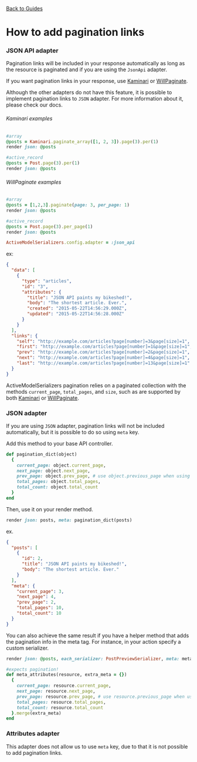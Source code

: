 [Back to Guides](../README.md)

# How to add pagination links

### JSON API adapter

Pagination links will be included in your response automatically as long as
the resource is paginated and if you are using the ```JsonApi``` adapter.

If you want pagination links in your response, use [Kaminari](https://github.com/amatsuda/kaminari)
or [WillPaginate](https://github.com/mislav/will_paginate).

Although the other adapters do not have this feature, it is possible to
implement pagination links to `JSON` adapter. For more information about it,
please check our docs.

###### Kaminari examples

```ruby
#array
@posts = Kaminari.paginate_array([1, 2, 3]).page(3).per(1)
render json: @posts

#active_record
@posts = Post.page(3).per(1)
render json: @posts
```

###### WillPaginate examples

```ruby
#array
@posts = [1,2,3].paginate(page: 3, per_page: 1)
render json: @posts

#active_record
@posts = Post.page(3).per_page(1)
render json: @posts
```

```ruby
ActiveModelSerializers.config.adapter = :json_api
```

ex:
```json
{
  "data": [
    {
      "type": "articles",
      "id": "3",
      "attributes": {
        "title": "JSON API paints my bikeshed!",
        "body": "The shortest article. Ever.",
        "created": "2015-05-22T14:56:29.000Z",
        "updated": "2015-05-22T14:56:28.000Z"
      }
    }
  ],
  "links": {
    "self": "http://example.com/articles?page[number]=3&page[size]=1",
    "first": "http://example.com/articles?page[number]=1&page[size]=1",
    "prev": "http://example.com/articles?page[number]=2&page[size]=1",
    "next": "http://example.com/articles?page[number]=4&page[size]=1",
    "last": "http://example.com/articles?page[number]=13&page[size]=1"
  }
}
```

ActiveModelSerializers pagination relies on a paginated collection with the methods `current_page`, `total_pages`, and `size`, such as are supported by both [Kaminari](https://github.com/amatsuda/kaminari) or [WillPaginate](https://github.com/mislav/will_paginate).


### JSON adapter

If you are using `JSON` adapter, pagination links will not be included automatically, but it is possible to do so using `meta` key.

Add this method to your base API controller.

```ruby
def pagination_dict(object)
  {
    current_page: object.current_page,
    next_page: object.next_page,
    prev_page: object.prev_page, # use object.previous_page when using will_paginate
    total_pages: object.total_pages,
    total_count: object.total_count
  }
end
```

Then, use it on your render method.

```ruby
render json: posts, meta: pagination_dict(posts)
```

ex.
```json
{
  "posts": [
    {
      "id": 2,
      "title": "JSON API paints my bikeshed!",
      "body": "The shortest article. Ever."
    }
  ],
  "meta": {
    "current_page": 3,
    "next_page": 4,
    "prev_page": 2,
    "total_pages": 10,
    "total_count": 10
  }
}
```

You can also achieve the same result if you have a helper method that adds the pagination info in the meta tag. For instance, in your action specify a custom serializer.

```ruby
render json: @posts, each_serializer: PostPreviewSerializer, meta: meta_attributes(@post)
```

```ruby
#expects pagination!
def meta_attributes(resource, extra_meta = {})
  {
    current_page: resource.current_page,
    next_page: resource.next_page,
    prev_page: resource.prev_page, # use resource.previous_page when using will_paginate
    total_pages: resource.total_pages,
    total_count: resource.total_count
  }.merge(extra_meta)
end
```

### Attributes adapter

This adapter does not allow us to use `meta` key, due to that it is not possible to add pagination links.
